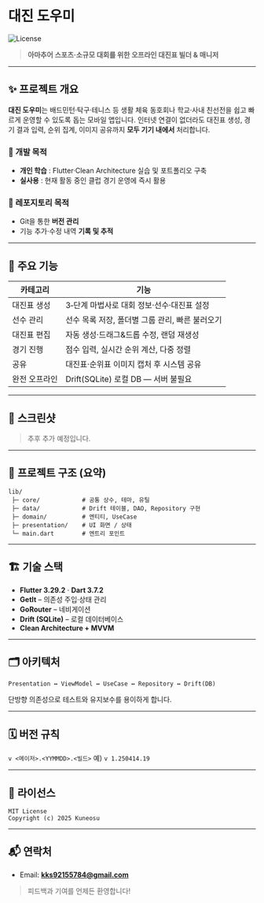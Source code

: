 # 대진 도우미 

![License](https://img.shields.io/badge/license-MIT-blue)

> **아마추어 스포츠·소규모 대회를 위한 오프라인 대진표 빌더 & 매니저**

---

## ✨ 프로젝트 개요

**대진 도우미**는 배드민턴·탁구·테니스 등 생활 체육 동호회나 학교·사내 친선전을 쉽고 빠르게 운영할 수 있도록 돕는 모바일 앱입니다. 인터넷 연결이 없더라도 대진표 생성, 경기 결과 입력, 순위 집계, 이미지 공유까지 **모두 기기 내에서** 처리합니다.

### 🎯 개발 목적
- **개인 학습** : Flutter·Clean Architecture 실습 및 포트폴리오 구축
- **실사용** : 현재 활동 중인 클럽 경기 운영에 즉시 활용

### 📂 레포지토리 목적
- Git을 통한 **버전 관리**
- 기능 추가·수정 내역 **기록 및 추적**

---

## 🔑 주요 기능

| 카테고리 | 기능 |
|-----------|------|
| 대진표 생성 | 3‑단계 마법사로 대회 정보·선수·대진표 설정 |
| 선수 관리 | 선수 목록 저장, 폴더별 그룹 관리, 빠른 불러오기 |
| 대진표 편집 | 자동 생성·드래그&드롭 수정, 랜덤 재생성 |
| 경기 진행 | 점수 입력, 실시간 순위 계산, 다중 정렬 |
| 공유 | 대진표·순위표 이미지 캡처 후 시스템 공유 |
| 완전 오프라인 | Drift(SQLite) 로컬 DB — 서버 불필요 |

---

## 📸 스크린샷

> 추후 추가 예정입니다.

---

## 📁 프로젝트 구조 (요약)

```
lib/
 ├─ core/            # 공통 상수, 테마, 유틸
 ├─ data/            # Drift 테이블, DAO, Repository 구현
 ├─ domain/          # 엔티티, UseCase
 ├─ presentation/    # UI 화면 / 상태
 └─ main.dart        # 엔트리 포인트
```

---

## 🏗️ 기술 스택

- **Flutter 3.29.2** · **Dart 3.7.2**
- **GetIt** – 의존성 주입·상태 관리
- **GoRouter** – 네비게이션
- **Drift (SQLite)** – 로컬 데이터베이스
- **Clean Architecture + MVVM**

---

## 🗂️ 아키텍처

```
Presentation ↔ ViewModel ↔ UseCase ↔ Repository ↔ Drift(DB)
```

단방향 의존성으로 테스트와 유지보수를 용이하게 합니다.

---

## 🗓️ 버전 규칙

`v <메이저>.<YYMMDD>.<빌드>`  예) `v 1.250414.19`

---

## 📜 라이선스

```
MIT License
Copyright (c) 2025 Kuneosu
```

---

## 📬 연락처

- Email: **kks92155784@gmail.com**

> 피드백과 기여를 언제든 환영합니다!

